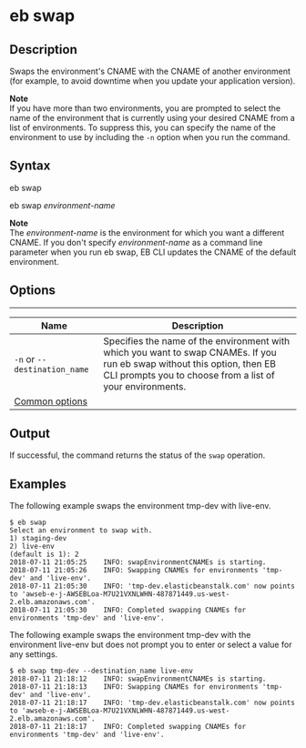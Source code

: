 # eb swap<a name="eb3-swap"></a>

## Description<a name="eb3-swapdescription"></a>

Swaps the environment's CNAME with the CNAME of another environment \(for example, to avoid downtime when you update your application version\)\.

**Note**  
If you have more than two environments, you are prompted to select the name of the environment that is currently using your desired CNAME from a list of environments\. To suppress this, you can specify the name of the environment to use by including the `-n` option when you run the command\.

## Syntax<a name="eb3-swapsyntax"></a>

 eb swap 

 eb swap *environment\-name* 

**Note**  
The *environment\-name* is the environment for which you want a different CNAME\. If you don't specify *environment\-name* as a command line parameter when you run eb swap, EB CLI updates the CNAME of the default environment\.

## Options<a name="eb3-swapoptions"></a>


****  

|  Name  |  Description  | 
| --- | --- | 
|  `-n` or `--destination_name`  |  Specifies the name of the environment with which you want to swap CNAMEs\. If you run eb swap without this option, then EB CLI prompts you to choose from a list of your environments\.  | 
|  [Common options](eb3-cmd-options.md)  |  | 

## Output<a name="eb3-swapoutput"></a>

If successful, the command returns the status of the `swap` operation\.

## Examples<a name="eb3-swapexample"></a>

The following example swaps the environment tmp\-dev with live\-env\.

```
$ eb swap
Select an environment to swap with.
1) staging-dev
2) live-env
(default is 1): 2
2018-07-11 21:05:25    INFO: swapEnvironmentCNAMEs is starting.
2018-07-11 21:05:26    INFO: Swapping CNAMEs for environments 'tmp-dev' and 'live-env'.
2018-07-11 21:05:30    INFO: 'tmp-dev.elasticbeanstalk.com' now points to 'awseb-e-j-AWSEBLoa-M7U21VXNLWHN-487871449.us-west-2.elb.amazonaws.com'.
2018-07-11 21:05:30    INFO: Completed swapping CNAMEs for environments 'tmp-dev' and 'live-env'.
```

The following example swaps the environment tmp\-dev with the environment live\-env but does not prompt you to enter or select a value for any settings\.

```
$ eb swap tmp-dev --destination_name live-env
2018-07-11 21:18:12    INFO: swapEnvironmentCNAMEs is starting.
2018-07-11 21:18:13    INFO: Swapping CNAMEs for environments 'tmp-dev' and 'live-env'.
2018-07-11 21:18:17    INFO: 'tmp-dev.elasticbeanstalk.com' now points to 'awseb-e-j-AWSEBLoa-M7U21VXNLWHN-487871449.us-west-2.elb.amazonaws.com'.
2018-07-11 21:18:17    INFO: Completed swapping CNAMEs for environments 'tmp-dev' and 'live-env'.
```